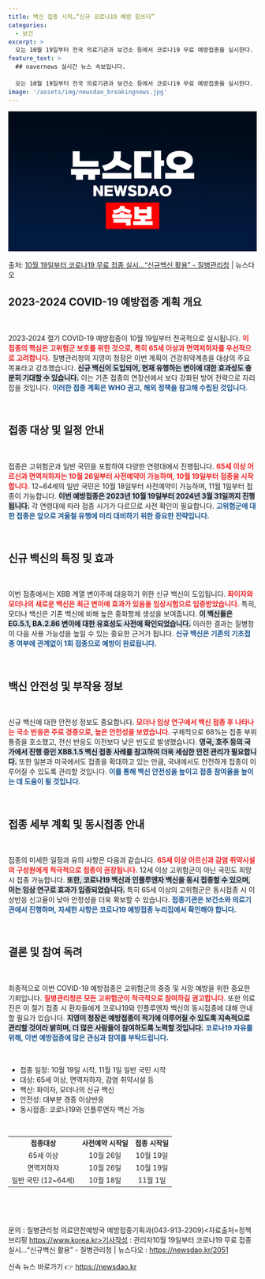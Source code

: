 ```yaml
---
title: 백신 접종 시작…“신규 코로나19 예방 힘쓰다”
categories:
  - 보건
excerpt: >
  오는 10월 19일부터 전국 의료기관과 보건소 등에서 코로나19 무료 예방접종을 실시한다. 지영미 질병관리청…
feature_text: >
  ## navernews 실시간 뉴스 속보입니다.

  오는 10월 19일부터 전국 의료기관과 보건소 등에서 코로나19 무료 예방접종을 실시한다. 지영미 질병관리청…
image: '/assets/img/newsdao_breakingnews.jpg'
---
```


![뉴스다오 속보](/assets/img/newsdao_breakingnews.jpg)

<p>출처: <a href="https://newsdao.kr/2051" rel="dofollow">10월 19일부터 코로나19 무료 접종 실시…“신규백신 활용”  - 질병관리청</a> | 뉴스다오</p>

<h2 data-ke-size="size26">2023-2024 COVID-19 예방접종 계획 개요</h2>

<p data-ke-size="size16">&nbsp;</p>

2023-2024 절기 COVID-19 예방접종이 10월 19일부터 전국적으로 실시됩니다. <b><span style="color: #ee2323;">이 접종의 핵심은 고위험군 보호를 위한 것으로, 특히 65세 이상과 면역저하자를 우선적으로 고려합니다.</span></b> 질병관리청의 지영미 청장은 이번 계획이 건강취약계층을 대상의 주요 목표라고 강조했습니다. <b><span style="background-color: #21538527;">신규 백신이 도입되어, 현재 유행하는 변이에 대한 효과성도 충분히 기대할 수 있습니다.</span></b> 이는 기존 접종의 연장선에서 보다 강화된 방어 전략으로 자리 잡을 것입니다. <b><span style="color: #1a5490;">이러한 접종 계획은 WHO 권고, 해외 정책을 참고해 수립된 것입니다.</span></b>  

<p data-ke-size="size16">&nbsp;</p>

<h2 data-ke-size="size26">접종 대상 및 일정 안내</h2>

<p data-ke-size="size16">&nbsp;</p>

접종은 고위험군과 일반 국민을 포함하여 다양한 연령대에서 진행됩니다. <b><span style="color: #ee2323;">65세 이상 어르신과 면역저하자는 10월 26일부터 사전예약이 가능하며, 10월 19일부터 접종을 시작합니다.</span></b> 12~64세의 일반 국민은 10월 18일부터 사전예약이 가능하며, 11월 1일부터 접종이 가능합니다. <b><span style="background-color: #21538527;">이번 예방접종은 2023년 10월 19일부터 2024년 3월 31일까지 진행됩니다.</span></b> 각 연령대에 따라 접종 시기가 다르므로 사전 확인이 필요합니다. <b><span style="color: #1a5490;">고위험군에 대한 접종은 앞으로 겨울철 유행에 미리 대비하기 위한 중요한 전략입니다.</span></b>  

<p data-ke-size="size16">&nbsp;</p>

<h2 data-ke-size="size26">신규 백신의 특징 및 효과</h2>

<p data-ke-size="size16">&nbsp;</p>

이번 접종에서는 XBB 계열 변이주에 대응하기 위한 신규 백신이 도입됩니다. <b><span style="color: #ee2323;">화이자와 모더나의 새로운 백신은 최근 변이에 효과가 있음을 임상시험으로 입증받았습니다.</span></b> 특히, 모더나 백신은 기존 백신에 비해 높은 중화항체 생성을 보여줍니다. <b><span style="background-color: #21538527;">이 백신들은 EG.5.1, BA.2.86 변이에 대한 유효성도 사전에 확인되었습니다.</span></b> 이러한 결과는 질병청이 다음 사용 가능성을 높일 수 있는 중요한 근거가 됩니다. <b><span style="color: #1a5490;">신규 백신은 기존의 기초접종 여부에 관계없이 1회 접종으로 예방이 완료됩니다.</span></b>  

<p data-ke-size="size16">&nbsp;</p>

<h2 data-ke-size="size26">백신 안전성 및 부작용 정보</h2>

<p data-ke-size="size16">&nbsp;</p>

신규 백신에 대한 안전성 정보도 중요합니다. <b><span style="color: #ee2323;">모더나 임상 연구에서 백신 접종 후 나타나는 국소 반응은 주로 경증으로, 높은 안전성을 보였습니다.</span></b> 구체적으로 68%는 접종 부위 통증을 호소했고, 전신 반응도 이전보다 낮은 빈도로 발생했습니다. <b><span style="background-color: #21538527;">영국, 호주 등의 국가에서 진행 중인 XBB.1.5 백신 접종 사례를 참고하여 더욱 세심한 안전 관리가 필요합니다.</span></b> 또한 일본과 미국에서도 접종을 확대하고 있는 만큼, 국내에서도 안전하게 접종이 이루어질 수 있도록 관리할 것입니다. <b><span style="color: #1a5490;">이를 통해 백신 안전성을 높이고 접종 참여율을 높이는 데 도움이 될 것입니다.</span></b>  

<p data-ke-size="size16">&nbsp;</p>

<h2 data-ke-size="size26">접종 세부 계획 및 동시접종 안내</h2>

<p data-ke-size="size16">&nbsp;</p>

접종의 미세한 일정과 유의 사항은 다음과 같습니다. <b><span style="color: #ee2323;">65세 이상 어르신과 감염 취약시설의 구성원에게 적극적으로 접종이 권장됩니다.</span></b> 12세 이상 고위험군이 아닌 국민도 희망 시 접종 가능합니다. <b><span style="background-color: #21538527;">또한, 코로나19 백신과 인플루엔자 백신을 동시 접종할 수 있으며, 이는 임상 연구로 효과가 입증되었습니다.</span></b> 특히 65세 이상의 고위험군은 동시접종 시 이상반응 신고율이 낮아 안정성을 더욱 확보할 수 있습니다. <b><span style="color: #1a5490;">접종기관은 보건소와 의료기관에서 진행하며, 자세한 사항은 코로나19 예방접종 누리집에서 확인해야 합니다.</span></b>  

<p data-ke-size="size16">&nbsp;</p>

<h2 data-ke-size="size26">결론 및 참여 독려</h2>

<p data-ke-size="size16">&nbsp;</p>

최종적으로 이번 COVID-19 예방접종은 고위험군의 중증 및 사망 예방을 위한 중요한 기회입니다. <b><span style="color: #ee2323;">질병관리청은 모든 고위험군이 적극적으로 참여하길 권고합니다.</span></b> 또한 의료진은 이 절기 접종 시 환자들에게 코로나19와 인플루엔자 백신의 동시접종에 대해 안내할 필요가 있습니다. <b><span style="background-color: #21538527;">지영미 청장은 예방접종이 적기에 이루어질 수 있도록 지속적으로 관리할 것이라 밝히며, 더 많은 사람들이 참여하도록 노력할 것입니다.</span></b> <b><span style="color: #1a5490;">코로나19 자유를 위해, 이번 예방접종에 많은 관심과 참여를 부탁드립니다.</span></b>  

<p data-ke-size="size16">&nbsp;</p>

<ul>
<li>접종 일정: 10월 19일 시작, 11월 1일 일반 국민 시작</li>
<li>대상: 65세 이상, 면역저하자, 감염 취약시설 등</li>
<li>백신: 화이자, 모더나의 신규 백신</li>
<li>안전성: 대부분 경증 이상반응</li>
<li>동시접종: 코로나19와 인플루엔자 백신 가능</li>
</ul>

<p data-ke-size="size16">&nbsp;</p>

<table style="width: 100%; border-collapse: collapse;">
<tr>
<td style="text-align: center; height: 17px;"><b>접종대상</b></td>
<td style="text-align: center; height: 17px;"><b>사전예약 시작일</b></td>
<td style="text-align: center; height: 17px;"><b>접종 시작일</b></td>
</tr>
<tr>
<td style="text-align: center; height: 17px;">65세 이상</td>
<td style="text-align: center; height: 17px;">10월 26일</td>
<td style="text-align: center; height: 17px;">10월 19일</td>
</tr>
<tr>
<td style="text-align: center; height: 17px;"> 면역저하자</td>
<td style="text-align: center; height: 17px;">10월 26일</td>
<td style="text-align: center; height: 17px;">10월 19일</td>
</tr>
<tr>
<td style="text-align: center; height: 17px;"> 일반 국민 (12~64세)</td>
<td style="text-align: center; height: 17px;">10월 18일</td>
<td style="text-align: center; height: 17px;">11월 1일</td>
</tr>
</table>

<p data-ke-size="size16">&nbsp;</p>

<p data-ke-size="size16">&nbsp;</p>

문의 : 질병관리청 의료안전예방국 예방접종기획과(043-913-2309)<자료출처=정책브리핑 https://www.korea.kr>기사작성 : 관리자10월 19일부터 코로나19 무료 접종 실시…“신규백신 활용”  - 질병관리청 | 뉴스다오  : https://newsdao.kr/2051 

신속 뉴스 바로가기 👉 <a href="https://newsdao.kr" rel="dofollow">https://newsdao.kr</a>


